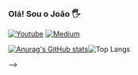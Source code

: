 ### Olá! Sou o João 🖐️

[![Youtube](https://img.shields.io/badge/YouTube-FF0000?style=for-the-badge&logo=youtube&logoColor=white)](https://https://www.youtube.com/channel/UCnJ7F9MKHvlW4VYNsbi_BVw) [![Medium](https://img.shields.io/badge/Medium-12100E?style=for-the-badge&logo=medium&logoColor=white)](https://www.youtube.com/channel/UCnJ7F9MKHvlW4VYNsbi_BVw)

[![Anurag's GitHub stats](https://github-readme-stats.vercel.app/api?username=jpcellos&theme=transparent&show_icons=true&hide_border=true)](https://github.com/jpcellos/github-readme-stats)![Top Langs](https://github-readme-stats.vercel.app/api/top-langs/?username=anuraghazra&hide_progress=true&theme=transparent&hide_border=true)

-->
